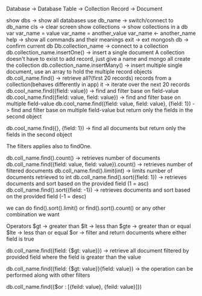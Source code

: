Database -> Database
Table -> Collection
Record -> Document

show dbs -> show all databases
use db_name -> switch/connect to db_name
cls -> clear screen
show collections -> show collections in a db
var var_name = value
var_name = another_value
var_name
<- another_name
help -> show all commands and their meanings
exit -> ext mongosh
db -> confirm current db
Db.collection_name -> connect to a collection
db.collection_name.insertOne() -> insert a single document
A collection doesn't have to exist to add record, just give a name and mongo all create the collection
db.collection_name.insertMany() -> insert multiple single document, use an array to hold the multiple record objects
db.coll_name.find() -> retrieve all?(first 20 records) records from a collection(behaves differently in app)
it -> iterate over the next 20 records
db.cool_name.find({field: value}) -> find and filter base on field-value
db.cool_name.find({field: value, field: value}) -> find and filter base on multiple field-value
db.cool_name.find({field: value, field: value}, {field: 1}) -> find and filter base on multiple field-value but return only the fields in the second object

db.cool_name.find({}, {field: 1}) -> find all documents but return only the fields in the second object

The filters applies also to findOne.

db.coll_name.find().count() -> retrieves number of documents
db.coll_name.find({field: value, field: value}).count() -> retrieves number of filtered documents
db.coll_name.find().limit(int) -> limits number of documents retrieved to int
db.coll_name.find().sort({field: 1}) -> retrieves documents and sort based on the provided field (1 = asc)
db.coll_name.find().sort({field: -1}) -> retrieves documents and sort based on the provided field (-1 = desc)

we can do find().sort().limit() or find().sort().count() or any other combination we want

Operators
$gt -> greater than
$lt -> less than
$gte -> greater than or equal
$lte -> less than or equal
$or -> filter and return documents where either field is true

db.coll_name.find({field: {$gt: value}}) -> retrieve all document filtered by provided field where the field is greater than the value

db.coll_name.find({field: {$gt: value}}{field: value}) -> the operation can be performed along with other filters

db.coll_name.find({$or : [{feild: value}, {feild: value}]})
